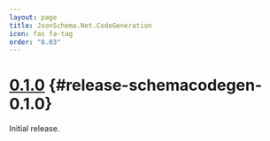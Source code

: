 ```yaml
---
layout: page
title: JsonSchema.Net.CodeGeneration
icon: fas fa-tag
order: "8.03"
---
```

# [0.1.0](https://github.com/gregsdennis/json-everything/pull/???) {#release-schemacodegen-0.1.0}

Initial release.
